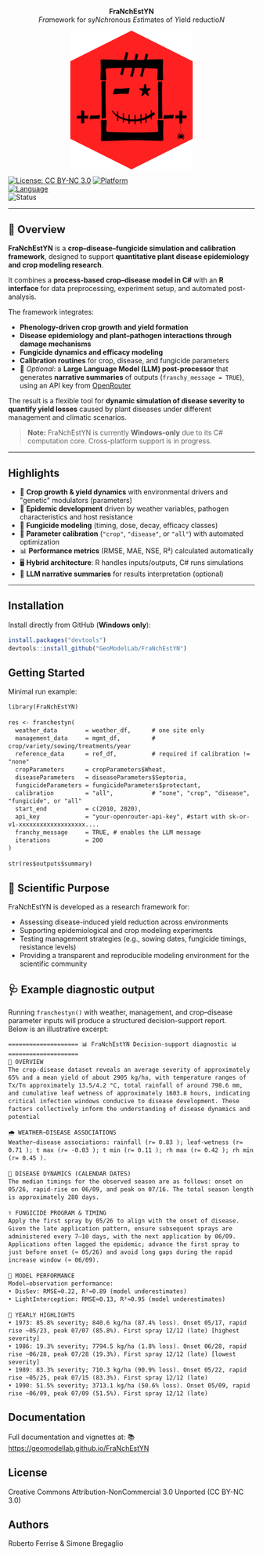 <div align="center">

**FraNchEstYN**  
*Fra*mework for sy*Nch*ronous *Est*imates of *Y*ield reductio*N*

<img src="man/figures/logo.png" alt="FraNchEstYN logo" width="250" align="top"/>

</div>	  

[![License: CC BY-NC 3.0](https://img.shields.io/badge/License-CC%20BY--NC%203.0-lightgrey.svg)](https://creativecommons.org/licenses/by-nc/3.0/)
[![Platform](https://img.shields.io/badge/platform-Windows--only-blue)](https://microsoft.com)  
[![Language](https://img.shields.io/badge/language-R%20%7C%20C%23-purple)](https://cran.r-project.org/)  
![Status](https://img.shields.io/badge/status-active-brightgreen)

---

## 📖 Overview
**FraNchEstYN** is a **crop–disease–fungicide simulation and calibration framework**, designed to support **quantitative plant disease epidemiology and crop modeling research**.  

It combines a **process-based crop–disease model in C#** with an **R interface** for data preprocessing, experiment setup, and automated post-analysis.  

The framework integrates:
- **Phenology-driven crop growth and yield formation**
- **Disease epidemiology and plant–pathogen interactions through damage mechanisms**
- **Fungicide dynamics and efficacy modeling**
- **Calibration routines** for crop, disease, and fungicide parameters  
- 🔮 *Optional*: a **Large Language Model (LLM) post-processor** that generates **narrative summaries** of outputs (`franchy_message = TRUE`), using an API key from [OpenRouter](https://openrouter.ai/)  

The result is a flexible tool for **dynamic simulation of disease severity to quantify yield losses** caused by plant diseases under different management and climatic scenarios.  

> **Note:** FraNchEstYN is currently **Windows-only** due to its C# computation core. Cross-platform support is in progress.

---

## Highlights

- 🌱 **Crop growth & yield dynamics** with environmental drivers and "genetic" modulators (parameters)   
- 🦠 **Epidemic development** driven by weather variables, pathogen characteristics and host resistance  
- 💊 **Fungicide modeling** (timing, dose, decay, efficacy classes)  
- 🔬 **Parameter calibration** (`"crop"`, `"disease"`, or `"all"`) with automated optimization  
- 📊 **Performance metrics** (RMSE, MAE, NSE, R²) calculated automatically  
- 🖥 **Hybrid architecture**: R handles inputs/outputs, C# runs simulations  
- 🧙 **LLM narrative summaries** for results interpretation (optional)  

---

## Installation

Install directly from GitHub (**Windows only**):

```r
install.packages("devtools")
devtools::install_github("GeoModelLab/FraNchEstYN")
```

## Getting Started

Minimal run example:
```
library(FraNchEstYN)

res <- franchestyn(
  weather_data        = weather_df,      # one site only
  management_data     = mgmt_df,         # crop/variety/sowing/treatments/year
  reference_data      = ref_df,          # required if calibration != "none"
  cropParameters      = cropParameters$Wheat,
  diseaseParameters   = diseaseParameters$Septoria,
  fungicideParameters = fungicideParameters$protectant,
  calibration         = "all",           # "none", "crop", "disease", "fungicide", or "all"
  start_end           = c(2010, 2020),
  api_key             = "your-openrouter-api-key", #start with sk-or-v1-xxxxxxxxxxxxxxxxxxx....
  franchy_message     = TRUE, # enables the LLM message
  iterations          = 200
)

str(res$outputs$summary)

```

## 🔬 Scientific Purpose

FraNchEstYN is developed as a research framework for:

- Assessing disease-induced yield reduction across environments
- Supporting epidemiological and crop modeling experiments
- Testing management strategies (e.g., sowing dates, fungicide timings, resistance levels)
- Providing a transparent and reproducible modeling environment for the scientific community

## 🩺 Example diagnostic output

Running `franchestyn()` with weather, management, and crop–disease parameter inputs will produce a structured decision-support report.  
Below is an illustrative excerpt:

```
==================== 📊 FraNchEstYN Decision-support diagnostic 📊 ====================
🧐 OVERVIEW
The crop-disease dataset reveals an average severity of approximately 65% and a mean yield of about 2905 kg/ha, with temperature ranges of Tx/Tn approximately 13.5/4.2 °C, total rainfall of around 798.6 mm, and cumulative leaf wetness of approximately 1603.8 hours, indicating critical infection windows conducive to disease development. These factors collectively inform the understanding of disease dynamics and potential

🌧️ WEATHER–DISEASE ASSOCIATIONS
Weather–disease associations: rainfall (r= 0.83 ); leaf-wetness (r= 0.71 ); t max (r= -0.03 ); t min (r= 0.11 ); rh max (r= 0.42 ); rh min (r= 0.45 ).

🍄 DISEASE DYNAMICS (CALENDAR DATES)
The median timings for the observed season are as follows: onset on 05/26, rapid-rise on 06/09, and peak on 07/16. The total season length is approximately 280 days.

⚕️ FUNGICIDE PROGRAM & TIMING
Apply the first spray by 05/26 to align with the onset of disease. Given the late application pattern, ensure subsequent sprays are administered every 7–10 days, with the next application by 06/09.
Applications often lagged the epidemic; advance the first spray to just before onset (≈ 05/26) and avoid long gaps during the rapid increase window (≈ 06/09).

🤖 MODEL PERFORMANCE
Model–observation performance:
• DisSev: RMSE≈0.22, R²≈0.89 (model underestimates)
• LightInterception: RMSE≈0.13, R²≈0.95 (model underestimates)

📅 YEARLY HIGHLIGHTS
• 1973: 85.8% severity; 840.6 kg/ha (87.4% loss). Onset 05/17, rapid rise ~05/23, peak 07/07 (85.8%). First spray 12/12 (late) [highest severity]
• 1986: 19.3% severity; 7794.5 kg/ha (1.8% loss). Onset 06/28, rapid rise ~06/28, peak 07/28 (19.3%). First spray 12/12 (late) [lowest severity]
• 1989: 83.3% severity; 710.3 kg/ha (90.9% loss). Onset 05/22, rapid rise ~05/25, peak 07/15 (83.3%). First spray 12/12 (late)
• 1990: 51.5% severity; 3713.1 kg/ha (50.6% loss). Onset 05/09, rapid rise ~06/09, peak 07/09 (51.5%). First spray 12/12 (late)
```

## Documentation
Full documentation and vignettes at:
📚 https://geomodellab.github.io/FraNchEstYN

## License
Creative Commons Attribution-NonCommercial 3.0 Unported (CC BY-NC 3.0)

## Authors
Roberto Ferrise & Simone Bregaglio 
